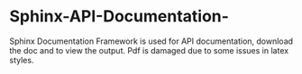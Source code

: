 # Sphinx-API-Documentation-
Sphinx Documentation Framework is used for API documentation, download the doc and to view the output. Pdf is damaged due to some issues in latex styles.
